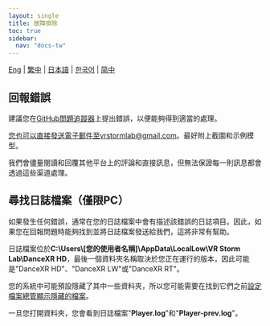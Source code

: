 ```yaml
---
layout: single
title: 故障排除
toc: true
sidebar:
  nav: "docs-tw"
---
```

[Eng](/dancexr/troubleshooting) | [繁中](/tw/dancexr/troubleshooting) | [日本語](/jp/dancexr/troubleshooting) | [한국어](/kr/dancexr/troubleshooting) | [简中](/zh/dancexr/troubleshooting)


## 回報錯誤
建議您在[GitHub問題追蹤器](https://github.com/alloystorm/dvvr/issues)上提出錯誤，以便能夠得到適當的處理。

您也可以直接發送電子郵件至vrstormlab@gmail.com。最好附上截圖和示例模型。

我們會儘量閱讀和回覆其他平台上的評論和直接訊息，但無法保證每一則訊息都會透過這些渠道處理。


## 尋找日誌檔案（僅限PC）
如果發生任何錯誤，通常在您的日誌檔案中會有描述該錯誤的日誌項目。因此，如果您在回報問題時能夠找到並將日誌檔案發送給我們，這將非常有幫助。

日誌檔案位於**C:\Users\\\[您的使用者名稱]\AppData\LocalLow\VR Storm Lab\DanceXR HD**，最後一個資料夾名稱取決於您正在運行的版本，因此可能是"DanceXR HD"、"DanceXR LW"或"DanceXR RT"。

您的系統中可能預設隱藏了其中一些資料夾，所以您可能需要在找到它們之前[設定檔案總管顯示隱藏的檔案](https://support.microsoft.com/zh-tw/windows/show-hidden-files-0320fe58-0117-fd59-6851-9b7f9840fdb2)。

一旦您打開資料夾，您會看到日誌檔案"**Player.log**"和"**Player-prev.log**"。